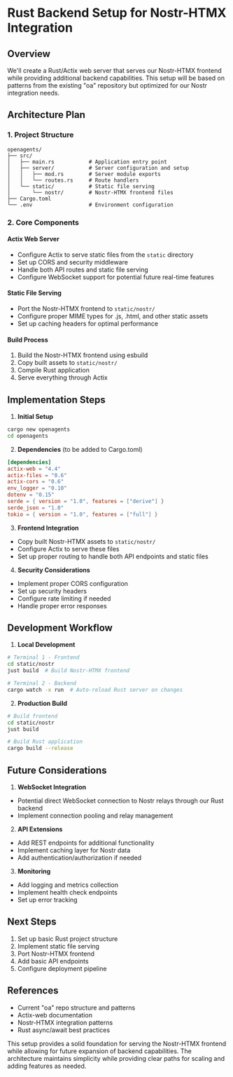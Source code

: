 # Rust Backend Setup for Nostr-HTMX Integration

## Overview
We'll create a Rust/Actix web server that serves our Nostr-HTMX frontend while providing additional backend capabilities. This setup will be based on patterns from the existing "oa" repository but optimized for our Nostr integration needs.

## Architecture Plan

### 1. Project Structure
```
openagents/
├── src/
│   ├── main.rs           # Application entry point
│   ├── server/           # Server configuration and setup
│   │   ├── mod.rs        # Server module exports
│   │   └── routes.rs     # Route handlers
│   └── static/           # Static file serving
│       └── nostr/        # Nostr-HTMX frontend files
├── Cargo.toml
└── .env                  # Environment configuration
```

### 2. Core Components

#### Actix Web Server
- Configure Actix to serve static files from the `static` directory
- Set up CORS and security middleware
- Handle both API routes and static file serving
- Configure WebSocket support for potential future real-time features

#### Static File Serving
- Port the Nostr-HTMX frontend to `static/nostr/`
- Configure proper MIME types for .js, .html, and other static assets
- Set up caching headers for optimal performance

#### Build Process
1. Build the Nostr-HTMX frontend using esbuild
2. Copy built assets to `static/nostr/`
3. Compile Rust application
4. Serve everything through Actix

## Implementation Steps

1. **Initial Setup**
```bash
cargo new openagents
cd openagents
```

2. **Dependencies** (to be added to Cargo.toml)
```toml
[dependencies]
actix-web = "4.4"
actix-files = "0.6"
actix-cors = "0.6"
env_logger = "0.10"
dotenv = "0.15"
serde = { version = "1.0", features = ["derive"] }
serde_json = "1.0"
tokio = { version = "1.0", features = ["full"] }
```

3. **Frontend Integration**
- Copy built Nostr-HTMX assets to `static/nostr/`
- Configure Actix to serve these files
- Set up proper routing to handle both API endpoints and static files

4. **Security Considerations**
- Implement proper CORS configuration
- Set up security headers
- Configure rate limiting if needed
- Handle proper error responses

## Development Workflow

1. **Local Development**
```bash
# Terminal 1 - Frontend
cd static/nostr
just build  # Build Nostr-HTMX frontend

# Terminal 2 - Backend
cargo watch -x run  # Auto-reload Rust server on changes
```

2. **Production Build**
```bash
# Build frontend
cd static/nostr
just build

# Build Rust application
cargo build --release
```

## Future Considerations

1. **WebSocket Integration**
- Potential direct WebSocket connection to Nostr relays through our Rust backend
- Implement connection pooling and relay management

2. **API Extensions**
- Add REST endpoints for additional functionality
- Implement caching layer for Nostr data
- Add authentication/authorization if needed

3. **Monitoring**
- Add logging and metrics collection
- Implement health check endpoints
- Set up error tracking

## Next Steps

1. Set up basic Rust project structure
2. Implement static file serving
3. Port Nostr-HTMX frontend
4. Add basic API endpoints
5. Configure deployment pipeline

## References

- Current "oa" repo structure and patterns
- Actix-web documentation
- Nostr-HTMX integration patterns
- Rust async/await best practices

This setup provides a solid foundation for serving the Nostr-HTMX frontend while allowing for future expansion of backend capabilities. The architecture maintains simplicity while providing clear paths for scaling and adding features as needed.